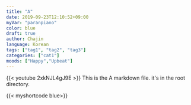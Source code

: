 ```yaml
---
title: "A"
date: 2019-09-23T12:10:52+09:00
myVar: "paranpiano"
color: blue
draft: true
author: Chajin
language: Korean
tags: ["tag1", "tag2", "tag3"]
categories: ["cat1"]
moods: ["Happy","Upbeat"]
---
```


{{< youtube 2xkNJL4gJ9E >}}
This is the A markdown file. it's in the root directory.

{{< myshortcode blue>}}

